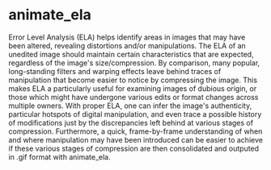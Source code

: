 # animate_ela
Error Level Analysis (ELA) helps identify areas in images that may have been altered, revealing distortions and/or manipulations. The ELA of an unedited image should maintain certain characteristics that are expected, regardless of the image's size/compression. By comparison, many popular, long-standing filters and warping effects leave behind traces of manipulation that become easier to notice by compressing the image. This makes ELA a particularly useful for examining images of dubious origin, or those which might have undergone various edits or format changes across multiple owners. With proper ELA, one can infer the image's authenticity, particular hotspots of digital manipulation, and even trace a possible history of modifications just by the discrepancies left behind at various stages of compression. Furthermore, a quick, frame-by-frame understanding of when and where manipulation may have been introduced can be easier to achieve if these various stages of compression are then consolidated and outputed in .gif format with animate_ela.
